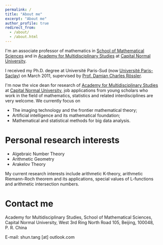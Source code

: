 ```yaml
---
permalink: /
title: "About me"
excerpt: "About me"
author_profile: true
redirect_from: 
  - /about/
  - /about.html
---
```


I'm an associate professor of mathematics in [School of Mathematical Sciences](https://math.cnu.edu.cn/) and in [Academy for Multidisciplinary Studies](http://ams.cnu.edu.cn) at [Capital Normal University](https://cnu.edu.cn).

I received my Ph.D. degree at Université Paris-Sud (now [Université Paris-Saclay](https://universite-paris-saclay.fr)) on March 2011, supervised by [Prof. Damian Charles Rössler](http://people.maths.ox.ac.uk/rossler).

I'm now the vice dean for research of [Academy for Multidisciplinary Studies](http://ams.cnu.edu.cn) at [Capital Normal University](https://cnu.edu.cn), job applications from young scholars who work in the field of mathematics, statistics and related interdisciplines are very welcome. We currently focus on 

* The imaging technology and the frontier mathematical theory;
* Artificial intelligence and its mathematical foundation;
* Mathematical and statistical methods for big data analysis.

Personal research interests
======
* Algebraic Number Theory
* Arithmetic Geometry
* Arakelov Theory

My current research interests include arithmetic K-theory, arithmetic Riemann-Roch theorem and its applications, special values of L-functions and arithmetic intersection numbers.

Contact me
======
Academy for Multidisciplinary Studies, School of Mathematical Sciences, Capital Normal University, West 3rd Ring North Road 105, Beijing, 100048, P. R. China

E-mail: shun.tang [at] outlook.com 

